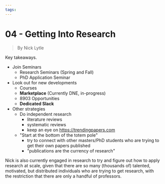 ```yaml
---
tags:
---
```

# 04 - Getting Into Research
> By Nick Lytle

Key takeaways.

- Join Seminars
	- Research Seminars (Spring and Fall)
	- PhD Application Seminar
- Look out for new developments
	- Courses
	- **Marketplace** (Currently DNE, in-progress)
	- 8903 Opportunities
	- **Dedicated Slack**
- Other strategies
	- Do independent research
		- literature reviews
		- systematic reviews
		- keep an eye on https://trendingpapers.com
	- "Start at the bottom of the totem pole"
		- try to connect with other masters/PhD students who are trying to get their own papers published
		- "publications are the currency of research"

Nick is also currently engaged in research to try and figure out how to apply research at scale, given that there are so many (thousands of) talented, motivated, but distributed individuals who are trying to get research, with the restriction that there are only a handful of professors.